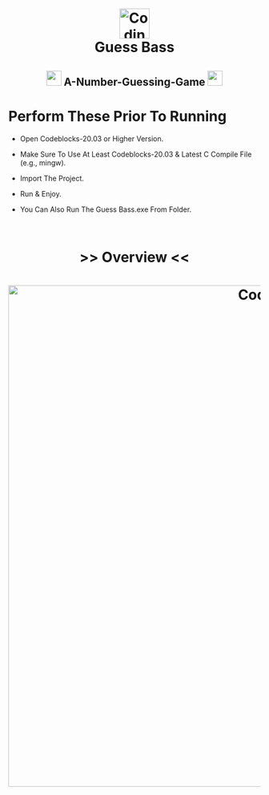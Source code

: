 <h1 align="center"><img align="center" alt="Coding" width="60" src="https://i.pinimg.com/originals/77/90/86/779086162cc922f8b359a3735fcf8589.png"> <br>Guess Bass </h1>

<h2 align="center"><img width="30" src="https://i.pinimg.com/originals/c5/a1/84/c5a18424f6e9abbf12efa591d6f93f36.gif">     A-Number-Guessing-Game     <img width="30" src="https://i.pinimg.com/originals/c5/a1/84/c5a18424f6e9abbf12efa591d6f93f36.gif"></h2>

# Perform These Prior To Running

* Open Codeblocks-20.03 or Higher Version.
* Make Sure To Use At Least Codeblocks-20.03 & Latest C Compile File (e.g., mingw).
* Import The Project.
* Run & Enjoy.

* You Can Also Run The Guess Bass.exe From Folder.

<br>
<h1 align="center">>> Overview <<</h1>
 <h1 align="center"><img align="center" alt="Coding" width="1000" src="https://i.pinimg.com/originals/4c/c4/74/4cc4746a8bd551f06be0fe97db996901.png"></h1>
